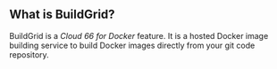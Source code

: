 <!-- usedin: [ _legacy_docker/deployment/build-grid.md, _skycap/buildgrid/build-grid.md] -->


## What is BuildGrid?

BuildGrid is a *Cloud 66 for Docker* feature. It is a hosted Docker image building service to build Docker images directly from your git code repository.

